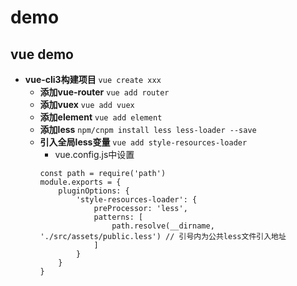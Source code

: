 # demo
vue demo
---
- **vue-cli3构建项目**      `vue create xxx`
    - **添加vue-router**    `vue add router`
    - **添加vuex**          `vue add vuex`
    - **添加element**       `vue add element`
    - **添加less**          `npm/cnpm install less less-loader --save`
    - **引入全局less变量**  `vue add style-resources-loader`
        - vue.config.js中设置
        ``` 
        const path = require('path')
        module.exports = {
            pluginOptions: {
                'style-resources-loader': {
                    preProcessor: 'less',
                    patterns: [
                        path.resolve(__dirname, './src/assets/public.less') // 引号内为公共less文件引入地址
                    ]
                }
            }
        }
        ``` 


